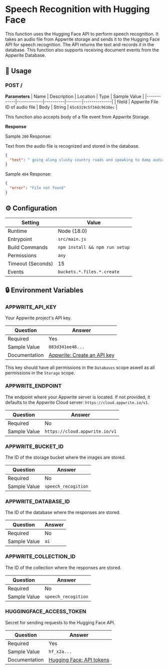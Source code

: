 # Speech Recognition with Hugging Face

This function uses the Hugging Face API to perform speech recognition. It takes an audio file from Appwrite storage and sends it to the Hugging Face API for speech recognition. The API returns the text and records it in the database. This function also supports receiving document events from the Appwrite Database.

## 🧰 Usage

### POST /

**Parameters**
| Name | Description | Location | Type | Sample Value |
|------------|-------------|----------|--------|--------------|
| fileId | Appwrite File ID of audio file | Body | String | `65c6319c5f34dc9638ec` |

This function also accepts body of a file event from Appwrite Storage.

**Response**

Sample `200` Response:

Text from the audio file is recognized and stored in the database.

```json
{
  "text": " going along slushy country roads and speaking to damp audiences in draughty schoolrooms day after day for a fortnight he'll have to put in an appearance at some place of worship on sunday morning and he can come to us immediately afterwards"
}
```

Sample `404` Response:

```json
{
  "error": "File not found"
}
```

## ⚙️ Configuration

| Setting           | Value                          |
| ----------------- | ------------------------------ |
| Runtime           | Node (18.0)                    |
| Entrypoint        | `src/main.js`                  |
| Build Commands    | `npm install && npm run setup` |
| Permissions       | `any`                          |
| Timeout (Seconds) | 15                             |
| Events            | `buckets.*.files.*.create`     |

## 🔒 Environment Variables

### APPWRITE_API_KEY

Your Appwrite project's API key.

| Question      | Answer                                                                                            |
| ------------- | ------------------------------------------------------------------------------------------------- |
| Required      | Yes                                                                                               |
| Sample Value  | `083d341ee48...`                                                                                  |
| Documentation | [Appwrite: Create an API key](https://appwrite.io/docs/advanced/platform/api-keys#create-api-key) |

This key should have all permissions in the `Databases` scope aswell as all permissions in the `Storage` scope.

### APPWRITE_ENDPOINT

The endpoint where your Appwrite server is located. If not provided, it defaults to the Appwrite Cloud server: `https://cloud.appwrite.io/v1`.

| Question     | Answer                         |
| ------------ | ------------------------------ |
| Required     | No                             |
| Sample Value | `https://cloud.appwrite.io/v1` |

### APPWRITE_BUCKET_ID

The ID of the storage bucket where the images are stored.

| Question     | Answer              |
| ------------ | ------------------- |
| Required     | No                  |
| Sample Value | `speech_recogition` |

### APPWRITE_DATABASE_ID

The ID of the database where the responses are stored.

| Question     | Answer |
| ------------ | ------ |
| Required     | No     |
| Sample Value | `ai`   |

### APPWRITE_COLLECTION_ID

The ID of the collection where the responses are stored.

| Question     | Answer              |
| ------------ | ------------------- |
| Required     | No                  |
| Sample Value | `speech_recogition` |

### HUGGINGFACE_ACCESS_TOKEN

Secret for sending requests to the Hugging Face API.

| Question      | Answer                                                                                              |
| ------------- | --------------------------------------------------------------------------------------------------- |
| Required      | Yes                                                                                                 |
| Sample Value  | `hf_x2a...`                                                                                         |
| Documentation | [Hugging Face: API tokens](https://huggingface.co/docs/api-inference/en/quicktour#get-your-api-token) |
